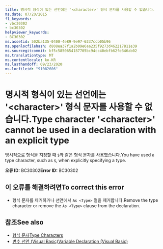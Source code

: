 ```yaml
---
title: 명시적 형식이 있는 선언에는 '<character>' 형식 문자를 사용할 수 없습니다.
ms.date: 07/20/2015
f1_keywords:
- vbc30302
- bc30302
helpviewer_keywords:
- BC30302
ms.assetid: 502ba135-0400-4e89-9e97-6237ccb05b96
ms.openlocfilehash: d808ea37f1a2b09e6aa235f9273d462217811e39
ms.sourcegitcommit: bf5c5850654187705bc94cc40ebfb62fe346ab02
ms.translationtype: MT
ms.contentlocale: ko-KR
ms.lasthandoff: 09/23/2020
ms.locfileid: "91082606"
---
```

# <a name="type-character-character-cannot-be-used-in-a-declaration-with-an-explicit-type"></a><span data-ttu-id="71d8d-102">명시적 형식이 있는 선언에는 '\<character>' 형식 문자를 사용할 수 없습니다.</span><span class="sxs-lookup"><span data-stu-id="71d8d-102">Type character '\<character>' cannot be used in a declaration with an explicit type</span></span>

<span data-ttu-id="71d8d-103">명시적으로 형식을 지정할 때 `$`와 같은 형식 문자를 사용했습니다.</span><span class="sxs-lookup"><span data-stu-id="71d8d-103">You have used a type character, such as `$`, when explicitly specifying a type.</span></span>  
  
 <span data-ttu-id="71d8d-104">**오류 ID:** BC30302</span><span class="sxs-lookup"><span data-stu-id="71d8d-104">**Error ID:** BC30302</span></span>  
  
## <a name="to-correct-this-error"></a><span data-ttu-id="71d8d-105">이 오류를 해결하려면</span><span class="sxs-lookup"><span data-stu-id="71d8d-105">To correct this error</span></span>  
  
- <span data-ttu-id="71d8d-106">형식 문자를 제거하거나 선언에서 `As <Type>` 절을 제거합니다.</span><span class="sxs-lookup"><span data-stu-id="71d8d-106">Remove the type character or remove the `As <Type>` clause from the declaration.</span></span>  
  
## <a name="see-also"></a><span data-ttu-id="71d8d-107">참조</span><span class="sxs-lookup"><span data-stu-id="71d8d-107">See also</span></span>

- [<span data-ttu-id="71d8d-108">형식 문자</span><span class="sxs-lookup"><span data-stu-id="71d8d-108">Type Characters</span></span>](../programming-guide/language-features/data-types/type-characters.md)
- [<span data-ttu-id="71d8d-109">변수 선언 (Visual Basic)</span><span class="sxs-lookup"><span data-stu-id="71d8d-109">Variable Declaration (Visual Basic)</span></span>](../programming-guide/language-features/variables/variable-declaration.md)
